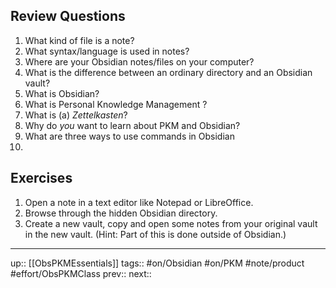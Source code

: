 ## Review Questions


1. What kind of file is a note?
2. What syntax/language is used in notes?
3. Where are your Obsidian notes/files on your computer?
4. What is the difference between an ordinary directory and an Obsidian vault?
5. What is Obsidian?
6. What is Personal Knowledge Management ?
7. What is (a) _Zettelkasten_?
8. Why do _you_ want to learn about PKM and Obsidian?
9. What are three ways to use commands in Obsidian 
10. 


## Exercises

1. Open a note in a text editor like Notepad or LibreOffice. 
2. Browse through the hidden Obsidian directory.
3. Create a new vault, copy and open some notes from your original vault in the new vault. (Hint: Part of this is done outside of Obsidian.)

---
up:: [[ObsPKMEssentials]]
tags:: #on/Obsidian #on/PKM  #note/product #effort/ObsPKMClass 
prev:: 
next:: 